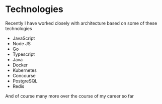 # Technologies

Recently I have worked closely with architecture based on some of these technologies

* JavaScript
* Node JS
* Go
* Typescript
* Java
* Docker
* Kubernetes
* Concourse
* PostgreSQL
* Redis

And of course many more over the course of my career so far